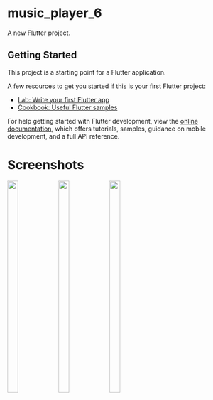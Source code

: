 # music_player_6

A new Flutter project.

## Getting Started

This project is a starting point for a Flutter application.

A few resources to get you started if this is your first Flutter project:

- [Lab: Write your first Flutter app](https://docs.flutter.dev/get-started/codelab)
- [Cookbook: Useful Flutter samples](https://docs.flutter.dev/cookbook)

For help getting started with Flutter development, view the
[online documentation](https://docs.flutter.dev/), which offers tutorials,
samples, guidance on mobile development, and a full API reference.

# Screenshots

<p float="center">
  
  <img src="https://user-images.githubusercontent.com/115551640/219558776-ec613f9c-6ce0-46c1-8976-2675a0ac73b8.png" width=22% height=35%>
  <img src="https://user-images.githubusercontent.com/115551640/219558817-98538a67-d958-4b7c-98cb-2875f30d53a9.png" width=22% height=35%>
  <img src="https://user-images.githubusercontent.com/115551640/219558852-45fc7332-8c8e-40b0-9154-5dc7fc81c8dc.png" width=22% height=35%>


  
  </p>

